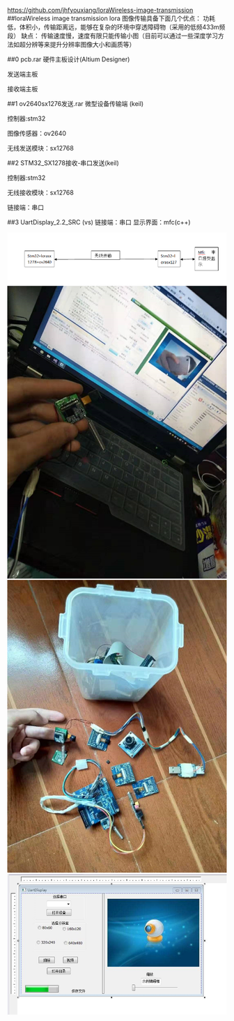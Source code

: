 
https://github.com/jhfyouxiang/loraWireless-image-transmission
##loraWireless image transmission
lora 图像传输具备下面几个优点：
功耗低，体积小，传输距离远，能够在复杂的环境中穿透障碍物（采用的低频433m频段）
缺点：
传输速度慢，速度有限只能传输小图（目前可以通过一些深度学习方法如超分辨等来提升分辨率图像大小和画质等）

##0 pcb.rar 硬件主板设计(Altium Designer)

发送端主板

接收端主板

##1 ov2640sx1276发送.rar 微型设备传输端 (keil)

控制器:stm32

图像传感器：ov2640

无线发送模块：sx12768

##2 STM32_SX1278接收-串口发送(keil)

控制器:stm32 

无线接收模块：sx12768

链接端：串口

##3 UartDisplay_2.2_SRC (vs)
链接端：串口
显示界面：mfc(c++) 

![net](./pic/net.png)
![test0](./pic/test0.png)
![test1](./pic/test1.png)
![界面](./pic/界面.png)